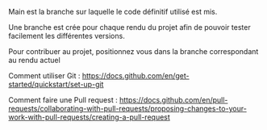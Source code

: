 Main est la branche sur laquelle le code définitif utilisé est mis.

Une branche est crée pour chaque rendu du projet afin de pouvoir tester facilement les différentes versions.

Pour contribuer au projet, positionnez vous dans la branche correspondant au rendu actuel

Comment utiliser Git : https://docs.github.com/en/get-started/quickstart/set-up-git

Comment faire une Pull request : https://docs.github.com/en/pull-requests/collaborating-with-pull-requests/proposing-changes-to-your-work-with-pull-requests/creating-a-pull-request
